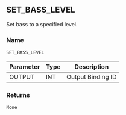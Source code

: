 ## SET\_BASS\_LEVEL

Set bass to a specified level.


### Name

`SET_BASS_LEVEL`


| Parameter | Type | Description       |
| --------- | ---- | ----------------- |
| OUTPUT    | INT  | Output Binding ID |



### Returns

`None`